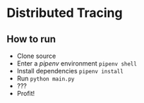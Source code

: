 # Distributed Tracing

## How to run

 - Clone source
 - Enter a *pipenv* environment `pipenv shell`
 - Install dependencies `pipenv install`
 - Run `python main.py`
 - ???
 - Profit!
